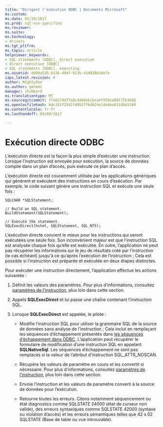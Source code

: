 ```yaml
---
title: "Dirigent l’exécution ODBC | Documents Microsoft"
ms.custom: 
ms.date: 01/19/2017
ms.prod: sql-non-specified
ms.reviewer: 
ms.suite: 
ms.technology:
- drivers
ms.tgt_pltfrm: 
ms.topic: article
helpviewer_keywords:
- SQL statements [ODBC], direct execution
- direct execution [ODBC]
- SQL statements [ODBC], executing
ms.assetid: dd00a535-b136-494f-913b-410838e3de7e
caps.latest.revision: 6
author: MightyPen
ms.author: genemi
manager: jhubbard
ms.translationtype: MT
ms.sourcegitcommit: f7e6274d77a9cdd4de6cbcaef559ca99f77b3608
ms.openlocfilehash: bdc332f2541fd8537fbd924e1da9ea631d8d3189
ms.contentlocale: fr-fr
ms.lasthandoff: 09/09/2017

---
```

# <a name="direct-execution-odbc"></a>Exécution directe ODBC
L’exécution directe est la façon la plus simple d’exécuter une instruction. Lorsque l’instruction est envoyée pour exécution, la source de données compile dans un plan d’accès, puis exécute ce plan d’accès.  
  
 L’exécution directe est couramment utilisée par les applications génériques qui génèrent et exécutent des instructions en cours d’exécution. Par exemple, le code suivant génère une instruction SQL et exécute une seule fois :  
  
```  
SQLCHAR *SQLStatement;  
  
// Build an SQL statement.  
BuildStatement(SQLStatement);  
  
// Execute the statement.  
SQLExecDirect(hstmt, SQLStatement, SQL_NTS);  
```  
  
 L’exécution directe convient le mieux pour les instructions qui seront exécutées une seule fois. Son inconvénient majeur est que l’instruction SQL est analysée chaque fois qu’elle est exécutée. En outre, l’application ne peut pas récupérer les informations sur le jeu de résultats créé par l’instruction (le cas échéant) jusqu'à ce qu’après l’exécution de l’instruction ; Cela est possible si l’instruction est préparée et exécutée en deux étapes distinctes.  
  
 Pour exécuter une instruction directement, l’application effectue les actions suivantes :  
  
1.  Définit les valeurs des paramètres. Pour plus d’informations, consultez [paramètres de l’instruction](../../../odbc/reference/develop-app/statement-parameters.md), plus loin dans cette section.  
  
2.  Appels **SQLExecDirect** et lui passe une chaîne contenant l’instruction SQL.  
  
3.  Lorsque **SQLExecDirect** est appelée, le pilote :  
  
    -   Modifie l’instruction SQL pour utiliser la grammaire SQL de la source de données sans analyse de l’instruction ; Cela inclut en remplaçant les séquences d’échappement présentés dans [les séquences d’échappement dans ODBC](../../../odbc/reference/develop-app/escape-sequences-in-odbc.md). L’application peut récupérer le formulaire de modification d’une instruction SQL en appelant **SQLNativeSql**. Les séquences d’échappement ne sont pas remplacés si la valeur de l’attribut d’instruction SQL_ATTR_NOSCAN.  
  
    -   Récupère les valeurs de paramètre en cours et les convertit si nécessaire. Pour plus d’informations, consultez [paramètres de l’instruction](../../../odbc/reference/develop-app/statement-parameters.md), plus loin dans cette section.  
  
    -   Envoie l’instruction et les valeurs de paramètre converti à la source de données pour l’exécution.  
  
    -   Retourne toutes les erreurs. Citons notamment séquencement ou état diagnostics comme SQLSTATE 24000 (état de curseur non valide), des erreurs syntaxiques comme SQLSTATE 42000 (syntaxe ou violation d’accès) et les erreurs sémantiques telles que 42 s 02 SQLSTATE (Base de table ou vue introuvable).
